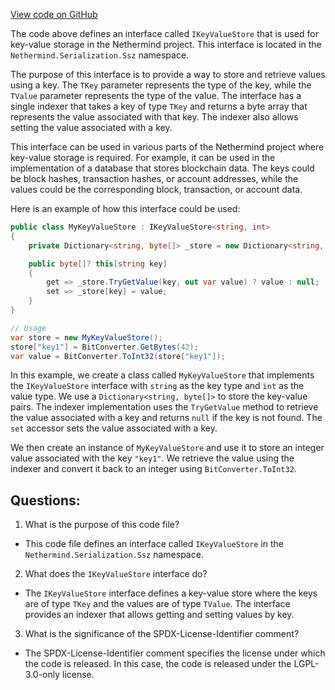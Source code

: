 [View code on GitHub](https://github.com/NethermindEth/nethermind/src/Nethermind/Nethermind.Serialization.Ssz/IKeyValueStore.cs)

The code above defines an interface called `IKeyValueStore` that is used for key-value storage in the Nethermind project. This interface is located in the `Nethermind.Serialization.Ssz` namespace. 

The purpose of this interface is to provide a way to store and retrieve values using a key. The `TKey` parameter represents the type of the key, while the `TValue` parameter represents the type of the value. The interface has a single indexer that takes a key of type `TKey` and returns a byte array that represents the value associated with that key. The indexer also allows setting the value associated with a key.

This interface can be used in various parts of the Nethermind project where key-value storage is required. For example, it can be used in the implementation of a database that stores blockchain data. The keys could be block hashes, transaction hashes, or account addresses, while the values could be the corresponding block, transaction, or account data.

Here is an example of how this interface could be used:

```csharp
public class MyKeyValueStore : IKeyValueStore<string, int>
{
    private Dictionary<string, byte[]> _store = new Dictionary<string, byte[]>();

    public byte[]? this[string key]
    {
        get => _store.TryGetValue(key, out var value) ? value : null;
        set => _store[key] = value;
    }
}

// Usage
var store = new MyKeyValueStore();
store["key1"] = BitConverter.GetBytes(42);
var value = BitConverter.ToInt32(store["key1"]);
```

In this example, we create a class called `MyKeyValueStore` that implements the `IKeyValueStore` interface with `string` as the key type and `int` as the value type. We use a `Dictionary<string, byte[]>` to store the key-value pairs. The indexer implementation uses the `TryGetValue` method to retrieve the value associated with a key and returns `null` if the key is not found. The `set` accessor sets the value associated with a key.

We then create an instance of `MyKeyValueStore` and use it to store an integer value associated with the key `"key1"`. We retrieve the value using the indexer and convert it back to an integer using `BitConverter.ToInt32`.
## Questions: 
 1. What is the purpose of this code file?
- This code file defines an interface called `IKeyValueStore` in the `Nethermind.Serialization.Ssz` namespace.

2. What does the `IKeyValueStore` interface do?
- The `IKeyValueStore` interface defines a key-value store where the keys are of type `TKey` and the values are of type `TValue`. The interface provides an indexer that allows getting and setting values by key.

3. What is the significance of the SPDX-License-Identifier comment?
- The SPDX-License-Identifier comment specifies the license under which the code is released. In this case, the code is released under the LGPL-3.0-only license.